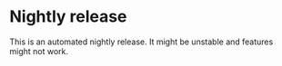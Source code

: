 # Nightly release

This is an automated nightly release.
It might be unstable and features might not work.
